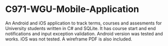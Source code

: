 # C971-WGU-Mobile-Application
An Android and iOS application to track terms, courses and assesments for University students written in C# and SQLite. It has course start and end notifications and input exception validation. Android version was tested and works. iOS was not tested. A wireframe PDF is also included.
